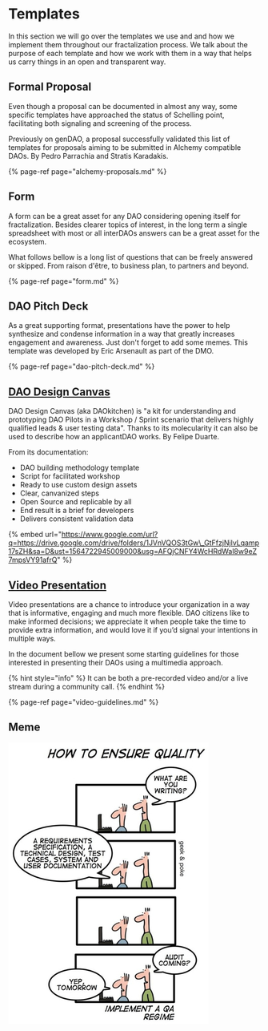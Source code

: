 # Templates

In this section we will go over the templates we use and and how we implement them throughout our fractalization process. We talk about the purpose of each template and how we work with them in a way that helps us carry things in an open and transparent way.

## Formal Proposal

Even though a proposal can be documented in almost any way, some specific templates have approached the status of Schelling point, facilitating both signaling and screening of the process. 

Previously on genDAO, a proposal successfully validated this list of templates for proposals aiming to be submitted in Alchemy compatible DAOs. By Pedro Parrachia and Stratis Karadakis.

{% page-ref page="alchemy-proposals.md" %}

## Form

A form can be a great asset for any DAO considering opening itself for fractalization. Besides clearer topics of interest, in the long term a single spreadsheet with most or all interDAOs answers can be a great asset for the ecosystem.

What follows bellow is a long list of questions that can be freely answered or skipped. From raison d'être, to business plan, to partners and beyond. 

{% page-ref page="form.md" %}

## DAO Pitch Deck

As a great supporting format, presentations have the power to help synthesize and condense information in a way that greatly increases engagement and awareness. Just don't forget to add some memes. This template was developed by Eric Arsenault as part of the DMO.

{% page-ref page="dao-pitch-deck.md" %}

## [DAO Design Canvas](https://docs.google.com/document/d/1erwDj5Xr4S1uPeeNdKZE1A2Mw-gla-0g5SxQZ-AWc90/edit)

DAO Design Canvas \(aka DAOkitchen\) is "a kit for understanding and prototyping DAO Pilots in a Workshop / Sprint scenario that delivers highly qualified leads & user testing data". Thanks to its molecularity it can also be used to describe how an applicantDAO works. By Felipe Duarte.

From its documentation:

* DAO building methodology template 
* Script for facilitated workshop
* Ready to use custom design assets 
* Clear, canvanized steps
* Open Source and replicable by all 
* End result is a brief for developers
* Delivers consistent validation data

{% embed url="https://www.google.com/url?q=https://drive.google.com/drive/folders/1JVnVQOS3tGw\_GtFfzjNjlvLqamp17sZH&sa=D&ust=1564722945009000&usg=AFQjCNFY4WcHRdWal8w9eZ7mpsVY91afrQ" %}

## [Video Presentation](https://docs.google.com/document/d/1oilPFlKq13So82LxYouvmoiNNVH1VE7rKfwCsaTLyLA/edit?usp=sharing)

Video presentations are a chance to introduce your organization in a way that is informative, engaging and much more flexible. DAO citizens like to make informed decisions; we appreciate it when people take the time to provide extra information, and would love it if you’d signal your intentions in multiple ways.

In the document bellow we present some starting guidelines for those interested in presenting their DAOs using a multimedia approach.

{% hint style="info" %}
It can be both a pre-recorded video and/or a live stream during a community call.
{% endhint %}

{% page-ref page="video-guidelines.md" %}

## Meme

![](../.gitbook/assets/quality-assurance.jpeg)




